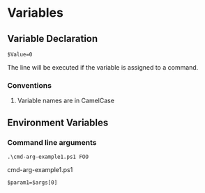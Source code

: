 # Variables

## Variable Declaration

```text
$Value=0
```

The line will be executed if the variable is assigned to a command.

### Conventions

1. Variable names are in CamelCase

## Environment Variables

### Command line arguments

```text
.\cmd-arg-example1.ps1 FOO
```

cmd-arg-example1.ps1

```text
$param1=$args[0]
```

